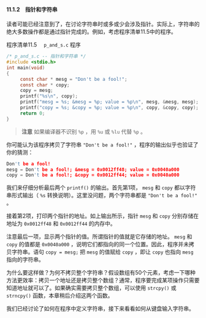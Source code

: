 #### 11.1.2　指针和字符串

读者可能已经注意到了，在讨论字符串时或多或少会涉及指针。实际上，字符串的绝大多数操作都是通过指针完成的。例如，考虑程序清单11.5中的程序。

程序清单11.5　 `p_and_s.c` 程序

```c
/* p_and_s.c -- 指针和字符串 */
#include <stdio.h>
int main(void)
{
     const char * mesg = "Don't be a fool!";
     const char * copy;
     copy = mesg;
     printf("%s\n", copy);
     printf("mesg = %s; &mesg = %p; value = %p\n", mesg, &mesg, mesg);
     printf("copy = %s; &copy = %p; value = %p\n", copy, &copy, copy);
     return 0;
}
```

> **注意**
> 如果编译器不识别 `%p` ，用 `%u` 或 `%lu` 代替 `%p` 。

你可能认为该程序拷贝了字符串 `"Don't be a fool!"` ，程序的输出似乎也验证了你的猜测：

```c
Don't be a fool!
mesg = Don't be a fool!; &mesg = 0x0012ff48; value = 0x0040a000
copy = Don't be a fool!; &copy = 0x0012ff44; value = 0x0040a000
```

我们来仔细分析最后两个 `printf()` 的输出。首先第1项， `mesg` 和 `copy` 都以字符串形式输出（ `%s` 转换说明）。这里没问题，两个字符串都是 `"Don't be a fool!"` 。

接着第2项，打印两个指针的地址。如上输出所示，指针 `mesg` 和 `copy` 分别存储在地址为 `0x0012ff48` 和 `0x0012ff44` 的内存中。

注意最后一项，显示两个指针的值。所谓指针的值就是它存储的地址。 `mesg` 和 `copy` 的值都是 `0x0040a000` ，说明它们都指向的同一个位置。因此，程序并未拷贝字符串。语句 `copy = mesg;` 把 `mesg` 的值赋给 `copy` ，即让 `copy` 也指向 `mesg` 指向的字符串。

为什么要这样做？为何不拷贝整个字符串？假设数组有50个元素，考虑一下哪种方法更效率：拷贝一个地址还是拷贝整个数组？通常，程序要完成某项操作只需要知道地址就可以了。如果确实需要拷贝整个数组，可以使用 `strcpy()` 或 `strncpy()` 函数，本章稍后介绍这两个函数。

我们已经讨论了如何在程序中定义字符串，接下来看看如何从键盘输入字符串。

